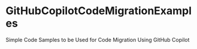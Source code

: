 # GitHubCopilotCodeMigrationExamples
Simple Code Samples to be Used for Code Migration Using GitHub Copilot

